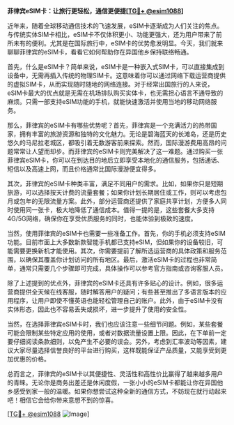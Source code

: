 **菲律宾eSIM卡：让旅行更轻松，通信更便捷[[TG💪+ @esim1088](https://t.me/s/esim1088)]**

近年来，随着全球移动通信技术的飞速发展，eSIM卡逐渐成为人们关注的焦点。与传统实体SIM卡相比，eSIM卡不仅体积更小、功能更强大，还为用户带来了前所未有的便利。尤其是在国际旅行中，eSIM卡的优势愈发明显。今天，我们就来聊聊菲律宾的eSIM卡，看看它如何帮助你在异国他乡保持联络畅通。

首先，什么是eSIM卡？简单来说，eSIM卡是一种嵌入式SIM卡，可以直接集成到设备中，无需再插入传统的物理SIM卡。这意味着你可以通过网络下载运营商提供的虚拟SIM卡，从而实现随时随地的网络连接。对于经常出国旅行的人来说，eSIM卡最大的优点就是无需在机场排队购买实体卡，也无需担心语言不通导致的麻烦。只需一部支持eSIM功能的手机，就能快速激活并使用当地的移动网络服务。

那么，菲律宾的eSIM卡有哪些优势呢？首先，菲律宾是一个充满活力的热带国家，拥有丰富的旅游资源和独特的文化魅力。无论是碧海蓝天的长滩岛，还是历史悠久的马尼拉老城区，都吸引着无数游客前来探索。然而，国际漫游费用高昂的问题常常让人望而却步。而菲律宾的eSIM卡则完美解决了这一难题。通过购买一张菲律宾eSIM卡，你可以在到达目的地后立即享受本地化的通信服务，包括通话、短信以及高速上网，而且价格通常比国际漫游便宜得多。

其次，菲律宾的eSIM卡种类丰富，满足不同用户的需求。比如，如果你只是短期旅游，可以选择按天计费的流量套餐；如果你计划长期居住或工作，则可以考虑包月或包年的无限流量方案。此外，部分运营商还提供了家庭共享计划，方便多人同时使用同一张卡，极大地降低了通信成本。值得一提的是，这些套餐大多支持4G/5G网络，确保你在享受优质服务的同时，也能体验到极致的速度。

当然，使用菲律宾的eSIM卡也需要一些准备工作。首先，你的手机必须支持eSIM功能。目前市面上大多数新款智能手机都已支持eSIM，但如果你的设备较旧，可能需要更换新机才能使用。其次，你需要提前了解所选运营商的具体政策和服务范围，以确保其覆盖你计划访问的所有地区。最后，激活eSIM卡的过程也非常简单，通常只需要几个步骤即可完成，具体操作可以参考官方指南或咨询客服人员。

除了上述提到的优点外，菲律宾的eSIM卡还具有许多贴心的设计。例如，很多运营商提供全天候在线客服，随时解答用户的疑问；有些甚至推出了多语言版本的应用程序，让用户即使不懂英语也能轻松管理自己的账户。此外，由于eSIM卡没有实体形态，因此也不容易丢失或损坏，进一步提升了使用的安全性。

当然，在选择菲律宾eSIM卡时，我们也应该注意一些细节问题。例如，某些套餐可能会限制某些特定应用的使用，或者对数据流量设置上限。因此，在下单前一定要仔细阅读条款细则，以免产生不必要的误会。另外，考虑到汇率波动等因素，建议大家尽量选择信誉良好的平台进行购买，这样既能保证产品质量，又能享受到更加优惠的价格。

总而言之，菲律宾的eSIM卡以其便捷性、灵活性和高性价比赢得了越来越多用户的青睐。无论你是商务出差还是休闲度假，一张小小的eSIM卡都能让你在异国他乡感受到家一般的温暖。如果你想尝试这种全新的通信方式，不妨现在就行动起来吧！相信它会给你带来意想不到的惊喜。

[[TG💪+ @esim1088](https://t.me/s/esim1088) ![Image](https://i.postimg.cc/4NQfJmqS/Snipaste-2025-05-13-00-14-12.png)]